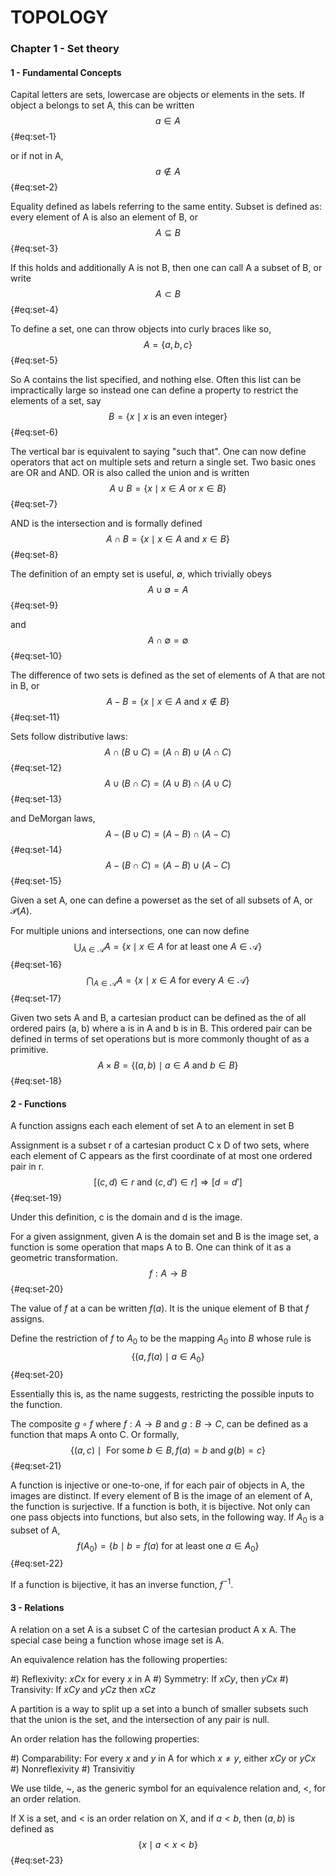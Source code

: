 # TOPOLOGY

### Chapter 1 - Set theory

#### 1 - Fundamental Concepts

Capital letters are sets, lowercase are objects or elements in the sets.
If object a belongs to set A, this can be written
$$a \in A$$ {#eq:set-1}

or if not in A,
$$a \notin A$$ {#eq:set-2}

Equality defined as labels referring to the same entity. Subset is defined
as: every element of A is also an element of B, or
$$A \subseteq B$$ {#eq:set-3}

If this holds and additionally A is not B, then one can call A a subset of
B, or write
$$A \subset B$$ {#eq:set-4}

To define a set, one can throw objects into curly braces like so,
$$A = \{a, b, c\}$$ {#eq:set-5}

So A contains the list specified, and nothing else. Often this list can
be impractically large so instead one can define a property to restrict
the elements of a set, say
$$B = \{x \mid x \text{ is an even integer}\}$$ {#eq:set-6}

The vertical bar is equivalent to saying "such that". One can now define
operators that act on multiple sets and return a single set. Two basic
ones are OR and AND. OR is also called the union and is written
$$A \cup B = \{x \mid x \in A \text{ or } x \in B\}$$ {#eq:set-7}

AND is the intersection and is formally defined
$$A \cap B = \{x \mid x \in A \text{ and } x \in B\}$$ {#eq:set-8}

The definition of an empty set is useful, $\emptyset$, which trivially
obeys
$$A \cup \emptyset = A$$ {#eq:set-9}

and
$$A \cap \emptyset = \emptyset$$ {#eq:set-10}

The difference of two sets is defined as the set of elements of A that
are not in B, or
$$A - B = \{x \mid x \in A \text{ and } x \notin B\}$$ {#eq:set-11}

Sets follow distributive laws:
$$A \cap (B \cup C) = (A \cap B) \cup (A \cap C)$$ {#eq:set-12}
$$A \cup (B \cap C) = (A \cup B) \cap (A \cup C)$$ {#eq:set-13}

and DeMorgan laws,
$$A - (B \cup C) = (A - B) \cap (A - C)$$ {#eq:set-14}
$$A - (B \cap C) = (A - B) \cup (A - C)$$ {#eq:set-15}

Given a set A, one can define a powerset as the set of all subsets of
A, or $\mathcal{P}(A)$. 

For multiple unions and intersections, one can now define
$$\bigcup_{A \in \mathcal{A}} A = \{x \mid x \in A \text{ for at least one } 
A \in \mathcal{A}\}$$ {#eq:set-16}
$$\bigcap_{A \in \mathcal{A}} A = \{x \mid x \in A \text{ for every }
A \in \mathcal{A}\}$$ {#eq:set-17}

Given two sets A and B, a cartesian product can be defined as the of all
ordered pairs (a, b) where a is in A and b is in B. This ordered pair can
be defined in terms of set operations but is more commonly thought of as
a primitive. 
$$A \times B = \{(a, b) \mid a \in A \text{ and } b \in B\}$$ {#eq:set-18}

#### 2 - Functions

A function assigns each each element of set A to an element in set B

Assignment is a subset r of a cartesian product C x D of two sets, where
each element of C appears as the first coordinate of at most one ordered
pair in r. 
$$[(c, d) \in r \text{ and } (c, d') \in r] \Rightarrow [d = d']$$ {#eq:set-19}

Under this definition, c is the domain and d is the image. 

For a given assignment, given A is the domain set and B is the image set,
a function is some operation that maps A to B. One can think of it as a
geometric transformation. 
$$f : A \rightarrow B$$ {#eq:set-20}

The value of $f$ at a can be written $f(a)$. It is the unique element of B
that $f$ assigns.

Define the restriction of $f$ to $A_0$ to be the mapping $A_0$ into $B$
whose rule is 
$$\{(a, f(a) \mid a \in A_0\}$$ {#eq:set-20}

Essentially this is, as the name suggests, restricting the possible inputs
to the function.

The composite $g \circ f$ where $f : A \rightarrow B$ and $g : B \rightarrow C$,
can be defined as a function that maps A onto C. Or formally,
$$\{(a, c) \mid \text{ For some } b \in B, f(a) = b \text{ and } g(b) = c\}$$ {#eq:set-21}

A function is injective or one-to-one, if for each pair of objects in A, the images
are distinct. If every element of B is the image of an element of A, the function
is surjective. If a function is both, it is bijective. Not only can one pass objects
into functions, but also sets, in the following way. If $A_0$ is a subset of A,
$$f(A_0) = \{b \mid b = f(a) \text{ for at least one } a \in A_0\}$$ {#eq:set-22}

If a function is bijective, it has an inverse function, $f^{-1}$.

#### 3 - Relations
A relation on a set A is a subset C of the cartesian product A x A. The special
case being a function whose image set is A. 

An equivalence relation has the following properties:

#) Reflexivity: $xCx$ for every $x$ in A
#) Symmetry: If $xCy$, then $yCx$
#) Transivity: If $xCy$ and $yCz$ then $xCz$

A partition is a way to split up a set into a bunch of smaller subsets such that
the union is the set, and the intersection of any pair is null.

An order relation has the following properties:

#) Comparability: For every $x$ and $y$ in A for which $x \neq y$, either $xCy$ or $yCx$
#) Nonreflexivity
#) Transivitiy

We use tilde, ~, as the generic symbol for an equivalence relation and, <, for an
order relation. 

If X is a set, and < is an order relation on X, and if $a < b$, then $(a, b)$ is 
defined as
$$\{x \mid a < x < b\}$$ {#eq:set-23}


